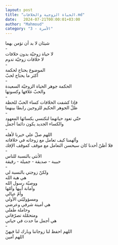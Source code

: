 ```yaml
---
layout: post
title: "الحياة الزوجية والخلافات.md"
date:   2024-07-21T00:00:01+03:00
author: "Mahmoud"
category: "3 - الأسرة"
---
```

شيئان لا بد أن تؤمن بهما\
-\
لا حياة زوجيّة بدون خلافات\
لا خلافات زوجيّة تدوم\
-\
الموضوع يحتاج لحكمة\
أكثر ما يحتاج لحبّ\
-\
الحكمة جوهر الحياة الزوجيّة السعيدة\
والحبّ غلافها وكسوتها\
-\
فإذا كشفت الخلافات كساء الحبّ للحظة\
ظلّ الجوهر الحكيم للزوجين رابطا بينهما\
-\
حتّي تعود حياتهما لتكتسي بكسائها المعهود\
والكساء الجديد يكون دائما أجمل\
-\
اللهم صلّ علي خيرنا لأهله\
وألهمنا كيف تعامل مع زوجاته في خلافاته\
فلا أظنّ أحدنا كان سيحسن التعامل مع موقف كموقف
الإفك\
-\
الأنثي بالنسبة للناس\
حبيبة - صديقة - جميلة - رقيقة\
-\
ولكنّ زوجتي بالنسبة لي\
هي هبة الله\
ووصيّة رسول الله\
وأمانة أبيها وأمّها\
وأمّ عيالي\
ومسؤوليّتي الأولي\
هي أمينة شرفي وعرضي\
وحاملة طفلي\
ومتحمّلة تصرّفاتي\
هي أجمل ما حدث في حياتي\
-\
اللهم احفظ لنا زوجاتنا وبارك لنا فيهنّ\
اللهم آمين
